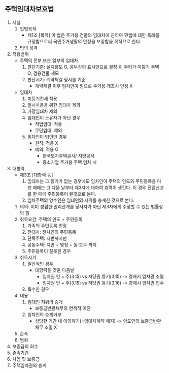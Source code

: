 ## 주택임대차보호법
1. 서설
    1. 입법목적
        - 제1조 [목적] 이 법은 주거용 건물의 임대차에 관하여 민법에 대한 특례를 규정함으로써 국민주거생활의 안정을 보장함을 목적으로 한다.
    2. 법의 성격
2. 적용범위
    - 주택의 전부 또는 일부의 임대차
        1. 판단기준: 실지용도 O, 공부상의 표시만으로 결정 X, 무허가·미등기 주택 O, 겸용건물 세모
        2. 판단시기: 계약체결 당시를 기준
            - 계약체결 이후 임차인이 임으로 주거용 개조시 인정 X
    - 임대차
        1. 미등기전세 적용
        2. 일시사용을 위한 임대차 제외
        3. 가장임대차 제외
        4. 임대인이 소유자가 아닌 경우
            - 적법임대: 적용
            - 무단임대: 제외
        5. 임차인이 법인인 경우
            - 원칙: 적용 X
            - 예외: 적용 O
                - 한국토지주택공사/ 지방공사
                - 중소기업 주거용 주택 임차 시
3. 대항력
    - 제3조 [대항력 등]
        1. 임대차는 그 등기가 없는 경우에도 임차인이 주택의 인도와 주민등록을 마친 때에는 그 다음 날부터 제3자에 대하여 효력이 생긴다. 이 경우 전입신고를 한 때에 주민등록이 된것으로 본다.
        4. 임차주택의 양수인은 임대인의 지위를 승계한 것으로 본다.
    1. 의의: 이미 성립한 권리관계를 당사자가 아닌 제3자에게 주장할 수 있는 법률상의 힘
    2. 취득요건: 주택의 인도 + 주민등록
        1. 가족의 주민등록 인정
        2. 전대차: 전차인의 주민등록
        3. 단독주택: 지번까지만
        4. 공동주택: 지번 + 몇칭 + 동·호수 까지
        5. 주민등록이 잘못된 경우
    3. 취득시기
        1. 일반적인 경우
            - 대항력을 갖춘 다음날
                - 임차권 인 + 주(3.15) vs 저당권 등기(3.15) -> 경매시 임차권 소멸
                - 임차권 인 + 주(3.15) vs 저당권 등기(3.16) -> 경매시 임차권 인수
        2. 특수한 경우
    4. 내용
        1. 임대인 지위의 승계
            - 보증금반환채무의 면책적 이전
        2. 임차인의 승계거부
            - 상당한 기간 내 이의제기(=임대차계약 해지) -> 양도인의 보증금반환채무 소멸 X
    5. 존속
    6. 범위
4. 보증금의 회수
5. 존속기간
6. 차임 및 보증금
7. 주택임차권의 승계